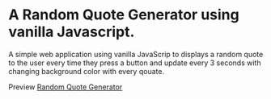 # A Random Quote Generator using vanilla Javascript.

 A simple web application using vanilla JavaScrip to displays a random quote to the user every time they press a button and update every 3 seconds with changing background color with every qouate.
 
 Preview <a href='https://nermienbarakat.github.io/Random-quote-generator/'>Random Quote Generator </a>
 
